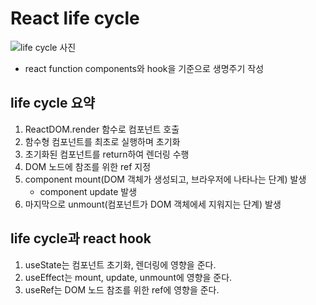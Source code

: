 # React life cycle

![life cycle 사진](https://img1.daumcdn.net/thumb/R1280x0/?scode=mtistory2&fname=https%3A%2F%2Fblog.kakaocdn.net%2Fdn%2FbF6rTe%2FbtrEvNPPvFs%2FkfuXlK3dGF4bJUpKXQcjH1%2Fimg.png)

- react function components와 hook을 기준으로 생명주기 작성

## life cycle 요약

1. ReactDOM.render 함수로 컴포넌트 호출
2. 함수형 컴포넌트를 최초로 실행하며 초기화
3. 초기화된 컴포넌트를 return하여 렌더링 수행
4. DOM 노드에 참조를 위한 ref 지정
5. component mount(DOM 객체가 생성되고, 브라우저에 나타나는 단계) 발생
	- component update 발생
6. 마지막으로 unmount(컴포넌트가 DOM 객체에세 지워지는 단계) 발생

## life cycle과 react hook

1. useState는 컴포넌트 초기화, 렌더링에 영향을 준다.
2. useEffect는 mount, update, unmount에 영향을 준다.
3. useRef는 DOM 노드 참조를 위한 ref에 영향을 준다.